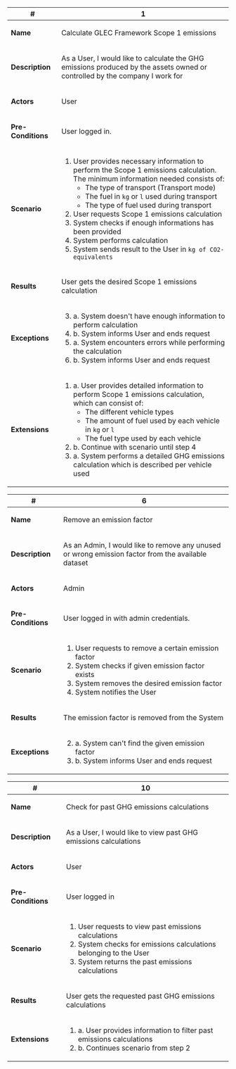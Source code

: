 <!-- UC1 -->
<table>
<thead>
<tr>
<th>#</th>
<th>1</th>
</tr>
</thead>
<tbody>
<tr>
<td>

**Name**

</td>
<td>

Calculate GLEC Framework Scope 1 emissions

</td>
</tr>
<tr>
<td>

**Description**

</td>
<td>

As a User, I would like to calculate the GHG emissions produced by the assets owned or controlled by the company I work for

</td>
</tr>
<tr>
<td>

**Actors**

</td>
<td>

User

</td>
</tr>
<tr>
<td>

**Pre-Conditions**

</td>
<td>

User logged in.

</td>
</tr>
<tr>
<td>

**Scenario**

</td>
<td>

1. User provides necessary information to perform the Scope 1 emissions calculation. The minimum information needed consists of:
   - The type of transport (Transport mode)
   - The fuel in `kg` or `l` used during transport
   - The type of fuel used during transport
2. User requests Scope 1 emissions calculation
3. System checks if enough informations has been provided
4. System performs calculation
5. System sends result to the User in `kg of CO2-equivalents`

</td>
</tr>
<tr>
<td>

**Results**

</td>
<td>

User gets the desired Scope 1 emissions calculation

</td>
</tr>
<tr>
<td>

**Exceptions**

</td>
<td>

3.
    a. System doesn't have enough information to perform calculation
3.
    b. System informs User and ends request
4.
    a. System encounters errors while performing the calculation
4.
    b. System informs User and ends request

</td>
</tr>
<tr>
<td>

**Extensions**

</td>
<td>

1.
    a. User provides detailed information to perform Scope 1 emissions calculation, which can consist of:
    - The different vehicle types
    - The amount of fuel used by each vehicle in `kg` or `l`
    - The fuel type used by each vehicle
1.
    b. Continue with scenario until step 4
4.
    a. System performs a detailed GHG emissions calculation which is described per vehicle used

</td>
</tr>
</tbody>
</table>

<!-- UC6 -->
<table>
<thead>
<tr>
<th>#</th>
<th>6</th>
</tr>
</thead>
<tbody>
<tr>
<td>

**Name**

</td>
<td>

Remove an emission factor

</td>
</tr>
<tr>
<td>

**Description**

</td>
<td>

As an Admin, I would like to remove any unused or wrong emission factor from the available dataset

</td>
</tr>
<tr>
<td>

**Actors**

</td>
<td>

Admin

</td>
</tr>
<tr>
<td>

**Pre-Conditions**

</td>
<td>

User logged in with admin credentials.

</td>
</tr>
<tr>
<td>

**Scenario**

</td>
<td>

1. User requests to remove a certain emission factor
2. System checks if given emission factor exists
3. System removes the desired emission factor
4. System notifies the User

</td>
</tr>
<tr>
<td>

**Results**

</td>
<td>

The emission factor is removed from the System

</td>
</tr>
<tr>
<td>

**Exceptions**

</td>
<td>

2.
    a. System can't find the given emission factor
2.
    b. System informs User and ends request

</td>
</tr>
</tbody>
</table>

<!-- UC10 -->
<table>
<thead>
<tr>
<th>#</th>
<th>10</th>
</tr>
</thead>
<tbody>
<tr>
<td>

**Name**

</td>
<td>

Check for past GHG emissions calculations

</td>
</tr>
<tr>
<td>

**Description**

</td>
<td>

As a User, I would like to view past GHG emissions calculations

</td>
</tr>
<tr>
<td>

**Actors**

</td>
<td>

User

</td>
</tr>
<tr>
<td>

**Pre-Conditions**

</td>
<td>

User logged in

</td>
</tr>
<tr>
<td>

**Scenario**

</td>
<td>

1. User requests to view past emissions calculations
2. System checks for emissions calculations belonging to the User
3. System returns the past emissions calculations

</td>
</tr>
<tr>
<td>

**Results**

</td>
<td>

User gets the requested past GHG emissions calculations

</td>
</tr>
<tr>
<td>

**Extensions**

</td>
<td>

1.
    a. User provides information to filter past emissions calculations
1.
    b. Continues scenario from step 2


</td>
</tr>
</tbody>
</table>